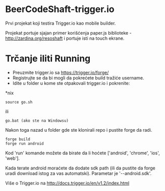 BeerCodeShaft-trigger.io
========================

Prvi projekat koji testira Trigger.io kao mobile builder.

Projekat portuje sjajan primer korišćenja paper.js biblioteke - http://zardina.org/resoshaft i portuje isti na touch ekrane.

Trčanje iliti Running
=====================

* Preuzmite trigger.io sa https://trigger.io/forge/ 
* Registrujte se da bi mogli da pokrećete build tražiće username.
* Idite u folder u kome ste otpakovali trigger.io i pokrenite:

*nix
 
    source go.sh
    
ili
  
    go.bat (ako ste na Windowsu)

Nakon toga nazad u folder gde ste klonirali repo i pustite forge da radi.

    forge build
    forge run android
    
Kod 'run' komande možete da birate da li hoćete ['android', 'chrome', 'ios', 'web'].

Kada terate android moraćete da dodate sdk path (ili da pustite da forge uradi download istog za vas automatski). Parametar je '--android.sdk'.

Više o Trigger.io na http://docs.trigger.io/en/v1.2/index.html
